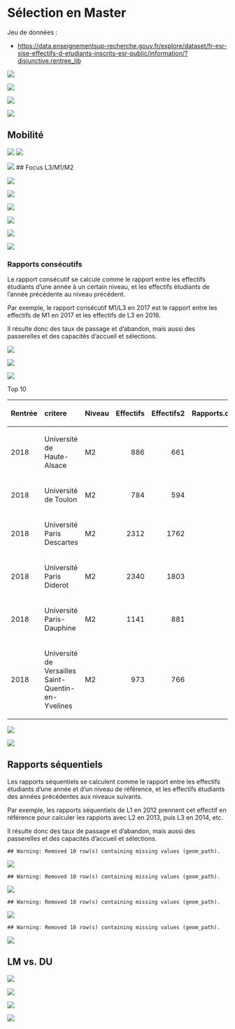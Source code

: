 Sélection en Master
================

Jeu de données
    :

  - <https://data.enseignementsup-recherche.gouv.fr/explore/dataset/fr-esr-sise-effectifs-d-etudiants-inscrits-esr-public/information/?disjunctive.rentree_lib>

![](SelectionMaster_files/figure-gfm/global-1.png)<!-- -->

![](SelectionMaster_files/figure-gfm/global.prop-1.png)<!-- -->

![](SelectionMaster_files/figure-gfm/Sequences-1.png)<!-- -->

![](SelectionMaster_files/figure-gfm/Sequences.2-1.png)<!-- -->

## Mobilité

![](SelectionMaster_files/figure-gfm/Mobilite-1.png)<!-- -->
![](SelectionMaster_files/figure-gfm/Mobilite.prop-1.png)<!-- -->

![](SelectionMaster_files/figure-gfm/Mobilite.evol-1.png)<!-- --> \#\#
Focus L3/M1/M2

![](SelectionMaster_files/figure-gfm/L3LPM-1.png)<!-- -->

![](SelectionMaster_files/figure-gfm/L3M.univ-1.png)<!-- -->

![](SelectionMaster_files/figure-gfm/L3M.univ.evol-1.png)<!-- -->

![](SelectionMaster_files/figure-gfm/data.L3M.etiquettes-1.png)<!-- -->

![](SelectionMaster_files/figure-gfm/data.L3M.disc-1.png)<!-- -->

![](SelectionMaster_files/figure-gfm/data.L3M.mob-1.png)<!-- -->

### Rapports consécutifs

Le rapport consécutif se calcule comme le rapport entre les effectifs
étudiants d’une année à un certain niveau, et les effectifs étudiants
de l’année précédente au niveau précédent.

Par exemple, le rapport consécutif M1/L3 en 2017 est le rapport entre
les effectifs de M1 en 2017 et les effectifs de L3 en 2016.

Il résulte donc des taux de passage et d’abandon, mais aussi des
passerelles et des capacités d’accueil et
sélections.

![](SelectionMaster_files/figure-gfm/Rapports.consecutifs-1.png)<!-- -->

![](SelectionMaster_files/figure-gfm/Rapports.consecutifs.udice-1.png)<!-- -->

![](SelectionMaster_files/figure-gfm/Rapports.consecutifs.udice.etab-1.png)<!-- -->

Top 10

<table>

<thead>

<tr>

<th style="text-align:left;">

Rentrée

</th>

<th style="text-align:left;">

critere

</th>

<th style="text-align:left;">

Niveau

</th>

<th style="text-align:right;">

Effectifs

</th>

<th style="text-align:right;">

Effectifs2

</th>

<th style="text-align:right;">

Rapports.consécutifs

</th>

<th style="text-align:left;">

Séquence

</th>

</tr>

</thead>

<tbody>

<tr>

<td style="text-align:left;">

2018

</td>

<td style="text-align:left;">

Université de Haute-Alsace

</td>

<td style="text-align:left;">

M2

</td>

<td style="text-align:right;">

886

</td>

<td style="text-align:right;">

661

</td>

<td style="text-align:right;">

1.340393

</td>

<td style="text-align:left;">

M2/M1

</td>

</tr>

<tr>

<td style="text-align:left;">

2018

</td>

<td style="text-align:left;">

Université de Toulon

</td>

<td style="text-align:left;">

M2

</td>

<td style="text-align:right;">

784

</td>

<td style="text-align:right;">

594

</td>

<td style="text-align:right;">

1.319865

</td>

<td style="text-align:left;">

M2/M1

</td>

</tr>

<tr>

<td style="text-align:left;">

2018

</td>

<td style="text-align:left;">

Université Paris Descartes

</td>

<td style="text-align:left;">

M2

</td>

<td style="text-align:right;">

2312

</td>

<td style="text-align:right;">

1762

</td>

<td style="text-align:right;">

1.312145

</td>

<td style="text-align:left;">

M2/M1

</td>

</tr>

<tr>

<td style="text-align:left;">

2018

</td>

<td style="text-align:left;">

Université Paris Diderot

</td>

<td style="text-align:left;">

M2

</td>

<td style="text-align:right;">

2340

</td>

<td style="text-align:right;">

1803

</td>

<td style="text-align:right;">

1.297837

</td>

<td style="text-align:left;">

M2/M1

</td>

</tr>

<tr>

<td style="text-align:left;">

2018

</td>

<td style="text-align:left;">

Université Paris-Dauphine

</td>

<td style="text-align:left;">

M2

</td>

<td style="text-align:right;">

1141

</td>

<td style="text-align:right;">

881

</td>

<td style="text-align:right;">

1.295119

</td>

<td style="text-align:left;">

M2/M1

</td>

</tr>

<tr>

<td style="text-align:left;">

2018

</td>

<td style="text-align:left;">

Université de Versailles
Saint-Quentin-en-Yvelines

</td>

<td style="text-align:left;">

M2

</td>

<td style="text-align:right;">

973

</td>

<td style="text-align:right;">

766

</td>

<td style="text-align:right;">

1.270235

</td>

<td style="text-align:left;">

M2/M1

</td>

</tr>

</tbody>

</table>

![](SelectionMaster_files/figure-gfm/Rapports.consecutifs.disc-1.png)<!-- -->

![](SelectionMaster_files/figure-gfm/Rapports.consecutifs.mob-1.png)<!-- -->

## Rapports séquentiels

Les rapports séquentiels se calculent comme le rapport entre les
effectifs étudiants d’une année et d’un niveau de référence, et les
effectifs étudiants des années précédentes aux niveaux suivants.

Par exemple, les rapports séquentiels de L1 en 2012 prennent cet
effectif en référence pour calculer les rapports avec L2 en 2013, puis
L3 en 2014, etc.

Il résulte donc des taux de passage et d’abandon, mais aussi des
passerelles et des capacités d’accueil et
sélections.

    ## Warning: Removed 10 row(s) containing missing values (geom_path).

![](SelectionMaster_files/figure-gfm/rap.seq-1.png)<!-- -->

    ## Warning: Removed 10 row(s) containing missing values (geom_path).

![](SelectionMaster_files/figure-gfm/rap.seq.udice-1.png)<!-- -->

    ## Warning: Removed 10 row(s) containing missing values (geom_path).

![](SelectionMaster_files/figure-gfm/rap.seq.udice.etab-1.png)<!-- -->

    ## Warning: Removed 10 row(s) containing missing values (geom_path).

![](SelectionMaster_files/figure-gfm/rap.seq.mob-1.png)<!-- -->

## LM vs. DU

![](SelectionMaster_files/figure-gfm/lmdu.data-1.png)<!-- -->

![](SelectionMaster_files/figure-gfm/lmdu.data.evol-1.png)<!-- -->

![](SelectionMaster_files/figure-gfm/lmdu.data.evol.udice-1.png)<!-- -->

![](SelectionMaster_files/figure-gfm/lmdu.data.evol.udice.etab-1.png)<!-- -->
